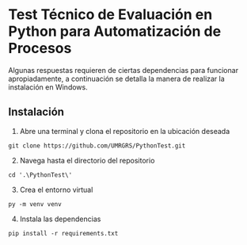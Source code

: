 # Test Técnico de Evaluación en Python para Automatización de Procesos

Algunas respuestas requieren de ciertas dependencias para funcionar apropiadamente, a continuación se detalla la manera de realizar la instalación en Windows.

## Instalación

1. Abre una terminal y clona el repositorio en la ubicación deseada
```
git clone https://github.com/UMRGRS/PythonTest.git
```
2. Navega hasta el directorio del repositorio
```
cd '.\PythonTest\'
```
3. Crea el entorno virtual
```
py -m venv venv
```
4. Instala las dependencias
```
pip install -r requirements.txt
```
